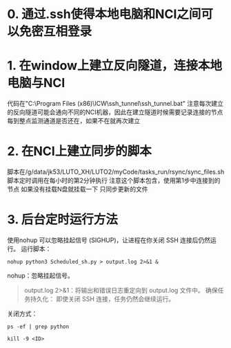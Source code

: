 # 0. 通过.ssh使得本地电脑和NCI之间可以免密互相登录
# 1. 在window上建立反向隧道，连接本地电脑与NCI
代码在"C:\Program Files (x86)\ICW\ssh_tunnel\ssh_tunnel.bat"
注意每次建立的反向隧道可能会通向不同的NCI机器，因此在建立隧道时候需要记录连接的节点
每到整点监测通道是否还在，如果不在就再次建立
# 2. 在NCI上建立同步的脚本
脚本在/g/data/jk53/LUTO_XH/LUTO2/myCode/tasks_run/rsync/sync_files.sh
脚本定时调用在每小时的第2分钟执行
注意这个脚本包含，使用第1步中连接到的节点
如果没有挂载N盘就挂载一下
只同步更新的文件
# 3. 后台定时运行方法
使用nohup 可以忽略挂起信号 (SIGHUP)，让进程在你关闭 SSH 连接后仍然运行。
运行脚本：
```
nohup python3 Scheduled_sh.py > output.log 2>&1 &
```

nohup：忽略挂起信号。
> output.log 2>&1：将输出和错误日志重定向到 output.log 文件中。
确保任务持久化： 即使关闭 SSH 连接，任务仍然会继续运行。

关闭方式：
```
ps -ef | grep python
```
```
kill -9 <ID>
```